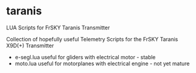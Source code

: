 # taranis
LUA Scripts for FrSKY Taranis Transmitter


Collection of hopefully useful Telemetry Scripts for the FrSKY Taranis X9D(+) Transmitter

- e-segl.lua  useful for gliders with electrical motor - stable
- moto.lua    useful for motorplanes with electrical engine - not yet mature
